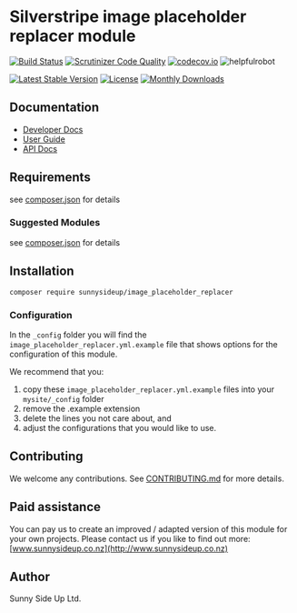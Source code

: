 # Silverstripe image placeholder replacer module
[![Build Status](https://travis-ci.org/sunnysideup/silverstripe-image_placeholder_replacer.svg?branch=master)](https://travis-ci.org/sunnysideup/silverstripe-image_placeholder_replacer)
[![Scrutinizer Code Quality](https://scrutinizer-ci.com/g/sunnysideup/silverstripe-image_placeholder_replacer/badges/quality-score.png?b=master)](https://scrutinizer-ci.com/g/sunnysideup/silverstripe-image_placeholder_replacer/?branch=master)
[![codecov.io](https://codecov.io/github/sunnysideup/silverstripe-image_placeholder_replacer/coverage.svg?branch=master)](https://codecov.io/github/sunnysideup/silverstripe-image_placeholder_replacer?branch=master)
![helpfulrobot](https://helpfulrobot.io/sunnysideup/image_placeholder_replacer/badge)

[![Latest Stable Version](https://poser.pugx.org/sunnysideup/image_placeholder_replacer/version)](https://packagist.org/packages/sunnysideup/image_placeholder_replacer)
[![License](https://poser.pugx.org/sunnysideup/image_placeholder_replacer/license)](https://packagist.org/packages/sunnysideup/image_placeholder_replacer)
[![Monthly Downloads](https://poser.pugx.org/sunnysideup/image_placeholder_replacer/d/monthly)](https://packagist.org/packages/sunnysideup/image_placeholder_replacer)


## Documentation



 * [Developer Docs](docs/en/INDEX.md)
 * [User Guide](docs/en/userguide.md)
 * [API Docs](http://docs.ssmods.com/sunnysideup/image_placeholder_replacer)

## Requirements



see [composer.json](composer.json) for details

### Suggested Modules



see [composer.json](composer.json) for details


## Installation


```
composer require sunnysideup/image_placeholder_replacer
```

### Configuration



In the `_config` folder you will find the `image_placeholder_replacer.yml.example`
file that shows options for the configuration of this module.

We recommend that you:

  1. copy these `image_placeholder_replacer.yml.example` files into your
`mysite/_config` folder
  2. remove the .example extension
  3. delete the lines you not care about, and
  4. adjust the configurations that you would like to use.


## Contributing



We welcome any contributions. See [CONTRIBUTING.md](CONTRIBUTING.md) for more details.

## Paid assistance



You can pay us to create an improved / adapted version of this module for your own projects.  Please contact us if you like to find out more: [www.sunnysideup.co.nz](http://www.sunnysideup.co.nz)

## Author



Sunny Side Up Ltd.
